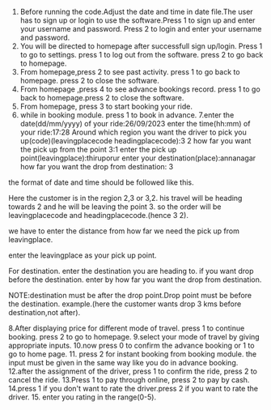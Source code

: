 1. Before running the code.Adjust the date and time in date file.The user has to sign up or login to use the software.Press 1 to sign up and enter your username and password. Press 2 to login and enter your username and password.
2. You will be directed to homepage after successfull sign up/login. Press 1 to go to settings. press 1 to log out from the software. press 2 to go back to homepage.
3. From homepage,press 2 to see past activity. press 1 to go back to homepage. press 2 to close the software.
4. From homepage ,press 4 to see advance bookings record. press 1 to go back to homepage.press 2 to close the software.
5. From homepage, press 3 to start booking your ride.
6. while in booking module. press 1 to book in advance.
7.enter the date(dd/mm/yyyy) of your ride:26/09/2023
 enter the time(hh:mm) of your ride:17:28
 Around which region you want the driver to pick you up(code)(leavingplacecode headingplacecode):3 2
 how far you want the pick up from the point 3:1
 enter the pick up point(leavingplace):thiruporur
 enter your destination(place):annanagar
 how far you want the drop from destination: 3

the format of date and time should be followed like this.

Here the customer is in the region 2,3 or 3,2. his travel will be heading towards 2 and he will be leaving the point 3.
so the order will be leavingplacecode and headingplacecode.(hence 3 2).

we have to enter the distance from how far we need the pick up from leavingplace.

enter the leavingplace as your pick up point.

For destination. enter the destination you are heading to. if you want drop before the destination. enter by how far you want the drop from destination.

NOTE:destination must be after the drop point.Drop point must be before the destination. example.(here the customer wants drop 3 kms before destination,not after).

8.After displaying price for different mode of travel. press 1 to continue booking. press 2 to go to homepage.
9.select your mode of travel by giving appropriate inputs.
10.now press 0 to confirm the advance booking or 1 to go to home page.
11. press 2 for instant booking from booking module. the input must be given in the same way like you do in advance booking.
12.after the assignment of the driver, press 1 to confirm the ride, press 2 to cancel the ride.
13.Press 1 to pay through online, press 2 to pay by cash.
14.press 1 if you don't want to rate the driver.press 2 if you want to rate the driver.
15. enter you rating in the range(0-5).

